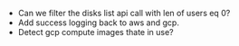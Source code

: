 - Can we filter the disks list api call with len of users eq 0?
- Add success logging back to aws and gcp.
- Detect gcp compute images thate in use?
